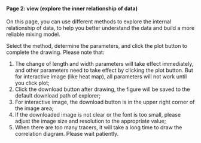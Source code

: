 #### Page 2: view (explore the inner relationship of data)

On this page, you can use different methods to explore the internal relationship of data, to help you better understand the data and build a more reliable mixing model. 

Select the method, determine the parameters, and click the plot button to complete the drawing. Please note that:

1. The change of length and width parameters will take effect immediately, and other parameters need to take effect by clicking the plot button. But for interactive image (like heat map), all parameters will not work until you click plot;
2.  Click the download button after drawing, the figure will be saved to the default download path of explorer;
3. For interactive image, the download button is in the upper right corner of the image area;
4. If the downloaded image is not clear or the font is too small, please adjust the image size and resolution to the appropriate value;
5. When there are too many tracers, it will take a long time to draw the correlation diagram. Please wait patiently.





 

















